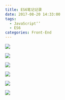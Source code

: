 ```yaml
---
title: ES6笔记记录
date: 2017-08-20 14:33:00
tags: 
  - JavaScript‘’
  - ES6
categories: Front-End
---
```


![](http://7xq6al.com1.z0.glb.clouddn.com/ES1.png)


![](http://7xq6al.com1.z0.glb.clouddn.com/ES2.png)


![](http://7xq6al.com1.z0.glb.clouddn.com/ES3.png)


![](http://7xq6al.com1.z0.glb.clouddn.com/ES4.png)


![](http://7xq6al.com1.z0.glb.clouddn.com/ES5.png)


![](http://7xq6al.com1.z0.glb.clouddn.com/ES6.png)
